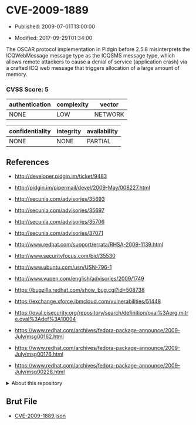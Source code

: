 # CVE-2009-1889

- Published: 2009-07-01T13:00:00

- Modified: 2017-09-29T01:34:00

The OSCAR protocol implementation in Pidgin before 2.5.8 misinterprets the ICQWebMessage message type as the ICQSMS message type, which allows remote attackers to cause a denial of service (application crash) via a crafted ICQ web message that triggers allocation of a large amount of memory.

### CVSS Score: **5**

| authentication | complexity | vector |
| --- | --- | --- |
| NONE | LOW | NETWORK |

| confidentiality | integrity | availability |
| --- | --- | --- |
| NONE | NONE | PARTIAL |

## References

* http://developer.pidgin.im/ticket/9483

* http://pidgin.im/pipermail/devel/2009-May/008227.html

* http://secunia.com/advisories/35693

* http://secunia.com/advisories/35697

* http://secunia.com/advisories/35706

* http://secunia.com/advisories/37071

* http://www.redhat.com/support/errata/RHSA-2009-1139.html

* http://www.securityfocus.com/bid/35530

* http://www.ubuntu.com/usn/USN-796-1

* http://www.vupen.com/english/advisories/2009/1749

* https://bugzilla.redhat.com/show_bug.cgi?id=508738

* https://exchange.xforce.ibmcloud.com/vulnerabilities/51448

* https://oval.cisecurity.org/repository/search/definition/oval%3Aorg.mitre.oval%3Adef%3A10004

* https://www.redhat.com/archives/fedora-package-announce/2009-July/msg00162.html

* https://www.redhat.com/archives/fedora-package-announce/2009-July/msg00176.html

* https://www.redhat.com/archives/fedora-package-announce/2009-July/msg00228.html

<details>
<summary>About this repository</summary> 

  This repository is part of the project [Live Hack CVE](https://github.com/Live-Hack-CVE). Main website can be found [www.live-hack.org](https://www.live-hack.org) 
  
  Made by [Sn0wAlice](https://github.com/Sn0wAlice) for the people that care about security and need to have a feed of the latest CVEs. Hope you enjoy it, don't forget to star the repo and follow me on [Twitter](https://twitter.com/Sn0wAlice) and [Github](https://github.com/Sn0wAlice). And that is my [personnal website](https://www.alice-snow.me/)

  - [Home Page](https://github.com/Live-Hack-CVE)
  - [Framework](https://github.com/Live-Hack-CVE/cve-framework)
  - [CVE database](https://github.com/Live-Hack-CVE/full_database)
  - [Changelog](https://github.com/Live-Hack-CVE/Changelog)
</details>

## Brut File

* [CVE-2009-1889.json](https://raw.githubusercontent.com/Live-Hack-CVE/full_database/main/cves/2009/CVE-2009-1889.json)

